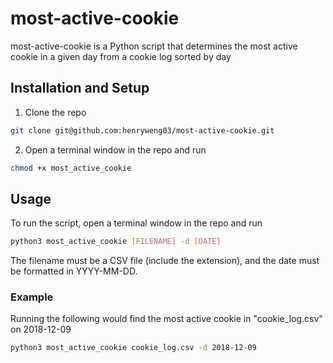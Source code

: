 # most-active-cookie
most-active-cookie is a Python script that determines the most active cookie in a given day from a cookie log sorted by day

## Installation and Setup
1) Clone the repo
  ```sh
  git clone git@github.com:henryweng03/most-active-cookie.git
  ```
2) Open a terminal window in the repo and run
  ```sh
  chmod +x most_active_cookie
  ```

## Usage
To run the script, open a terminal window in the repo and run
```sh
python3 most_active_cookie [FILENAME] -d [DATE]
```
The filename must be a CSV file (include the extension), and the date must be formatted in YYYY-MM-DD.

### Example

Running the following would find the most active cookie in "cookie_log.csv" on 2018-12-09
```sh
python3 most_active_cookie cookie_log.csv -d 2018-12-09
```
